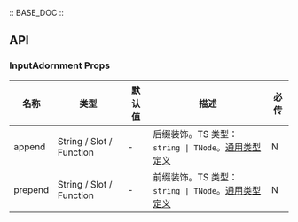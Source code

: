 :: BASE_DOC ::

## API

### InputAdornment Props

名称 | 类型 | 默认值 | 描述 | 必传
-- | -- | -- | -- | --
append | String / Slot / Function | - | 后缀装饰。TS 类型：`string \| TNode`。[通用类型定义](https://github.com/Tencent/tdesign-mobile-vue/blob/develop/src/common.ts) | N
prepend | String / Slot / Function | - | 前缀装饰。TS 类型：`string \| TNode`。[通用类型定义](https://github.com/Tencent/tdesign-mobile-vue/blob/develop/src/common.ts) | N
